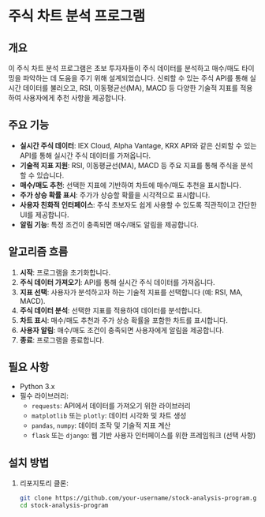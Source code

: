 # 주식 차트 분석 프로그램

## 개요
이 주식 차트 분석 프로그램은 초보 투자자들이 주식 데이터를 분석하고 매수/매도 타이밍을 파악하는 데 도움을 주기 위해 설계되었습니다. 신뢰할 수 있는 주식 API를 통해 실시간 데이터를 불러오고, RSI, 이동평균선(MA), MACD 등 다양한 기술적 지표를 적용하여 사용자에게 추천 사항을 제공합니다.

## 주요 기능
- **실시간 주식 데이터**: IEX Cloud, Alpha Vantage, KRX API와 같은 신뢰할 수 있는 API를 통해 실시간 주식 데이터를 가져옵니다.
- **기술적 지표 지원**: RSI, 이동평균선(MA), MACD 등 주요 지표를 통해 주식을 분석할 수 있습니다.
- **매수/매도 추천**: 선택한 지표에 기반하여 차트에 매수/매도 추천을 표시합니다.
- **주가 상승 확률 표시**: 주가가 상승할 확률을 시각적으로 표시합니다.
- **사용자 친화적 인터페이스**: 주식 초보자도 쉽게 사용할 수 있도록 직관적이고 간단한 UI를 제공합니다.
- **알림 기능**: 특정 조건이 충족되면 매수/매도 알림을 제공합니다.

## 알고리즘 흐름
1. **시작**: 프로그램을 초기화합니다.
2. **주식 데이터 가져오기**: API를 통해 실시간 주식 데이터를 가져옵니다.
3. **지표 선택**: 사용자가 분석하고자 하는 기술적 지표를 선택합니다 (예: RSI, MA, MACD).
4. **주식 데이터 분석**: 선택한 지표를 적용하여 데이터를 분석합니다.
5. **차트 표시**: 매수/매도 추천과 주가 상승 확률을 포함한 차트를 표시합니다.
6. **사용자 알림**: 매수/매도 조건이 충족되면 사용자에게 알림을 제공합니다.
7. **종료**: 프로그램을 종료합니다.

## 필요 사항
- Python 3.x
- 필수 라이브러리:
  - `requests`: API에서 데이터를 가져오기 위한 라이브러리
  - `matplotlib` 또는 `plotly`: 데이터 시각화 및 차트 생성
  - `pandas`, `numpy`: 데이터 조작 및 기술적 지표 계산
  - `flask` 또는 `django`: 웹 기반 사용자 인터페이스를 위한 프레임워크 (선택 사항)

## 설치 방법
1. 리포지토리 클론:
   ```bash
   git clone https://github.com/your-username/stock-analysis-program.git
   cd stock-analysis-program
